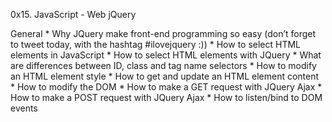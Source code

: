 0x15. JavaScript - Web jQuery

General
	* Why JQuery make front-end programming so easy (don’t forget to tweet today, with the hashtag #ilovejquery :))
	* How to select HTML elements in JavaScript
	* How to select HTML elements with JQuery
	* What are differences between ID, class and tag name selectors
	* How to modify an HTML element style
	* How to get and update an HTML element content
	* How to modify the DOM
	* How to make a GET request with JQuery Ajax
	* How to make a POST request with JQuery Ajax
	* How to listen/bind to DOM events
